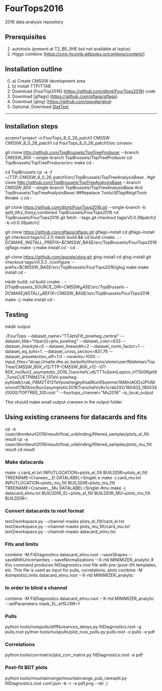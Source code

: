 # FourTops2016
2016 data analysis repository
## Prerequisites 
1. autotools (present at T2_BE_IIHE but not available at lxplus)
2. Higgs combine (https://cms-hcomb.gitbooks.io/combine/content/)

## Installation outline
0. a) Create CMSSW development area
0. b) Install TTP/TTAB
1. Download [FourTop2016] (https://github.com/dlont/FourTops2016) code
2. Download [gflags] (https://github.com/gflags/gflags)
3. Download [glog] (https://github.com/google/glog)
4. Optional. Download [StatTest](https://github.com/andreadotti/StatTest)

----------------------------

## Installation steps

scramv1 project -n FourTops_8_0_26_patch1 CMSSW CMSSW_8_0_26_patch1
cd FourTops_8_0_26_patch1/src
cmsenv

git clone http://github.com/TopBrussels/TopTreeProducer --branch CMSSW_80X --single-branch TopBrussels/TopTreeProducer
cd TopBrussels/TopTreeProducer/src
make
cd -

cd TopBrussels
cp -a -f ~/TTP_CMSSW_8_0_26_patch1/src/TopBrussels/TopTreeAnalysisBase  .
#git clone http://github.com/TopBrussels/TopTreeAnalysisBase --branch CMSSW_80X --single-branch TopBrussels/TopTreeAnalysisBase
#cd TopBrussels/TopTreeAnalysisBase/
##Repalace Tools/*/BTagWeigtTools*
#make -j
cd -

git clone https://github.com/dlont/FourTops2016.git --single-branch -b split_tthz_ttwxy_combined TopBrussels/FourTops2016
cd TopBrussels/FourTops2016
git fetch --tags
git checkout tags/v0.0.38patch2 -b v0.0.38patch2

git clone https://github.com/gflags/gflags.git gflags-install
cd gflags-install
git checkout tags/v2.2.0
mkdir build && cd build
cmake .. -DCMAKE_INSTALL_PREFIX=$CMSSW_BASE/src/TopBrussels/FourTops2016/gflags
make -j
make install
cd -
cd ..


git clone https://github.com/google/glog.git glog-install
cd glog-install
git checkout tags/v0.3.3
./configure --prefix=$CMSSW_BASE/src/TopBrussels/FourTops2016/glog
make
make install
cd -

mkdir build; cd build
cmake .. -DTopBrussels_SOURCE_DIR=$CMSSW_BASE/src/TopBrussels -DCMAKE_INSTALL_PREFIX=$CMSSW_BASE/src/TopBrussels/FourTops2016
make -j; make install
cd -

## Testing

mkdir output

./FourTops --dataset_name="TTJetsFilt_powheg_central" --dataset_title="t\bar{t}+jets_powheg" --dataset_color=633 --dataset_linestyle=0 --dataset_linewidth=2 --dataset_norm_factor=1 --dataset_eq_lumi=1. --dataset_cross_section=831.76 --dataset_preselection_eff=1.0 --nevents=1000 --input_files="dcap://maite.iihe.ac.be/pnfs/iihe/cms/store/user/fblekman/TopTree/CMSSW_80X_v12/TTP-CMSSW_80X_v12--GT-80X_mcRun2_asymptotic_2016_TrancheIV_v8/TTToSemiLepton_HT500Njet9_TuneCUETP8M2T4_13TeV-powheg-pythia8/crab_P8M2T413TeVpowhegpythia8RunIISummer16MiniAODv2PUMoriond1780XmcRun2asymptotic2016TrancheIVv6v1crab292/180403_190034/0000/TOPTREE_100.root "  --fourtops_channel="Mu2016" -is_local_output

This should make small output craneen in the output folder

## Using existing craneens for datacards and fits
cp -a /user/dlontkov/t2016/result/final_unblinding/filtered_samples/plots_el_filt result
cp -a /user/dlontkov/t2016/result/final_unblinding/filtered_samples/plots_mu_filt result
cd result

### Make datacards
make -j card_el.txt INPUTLOCATION=plots_el_filt BUILDDIR=plots_el_filt TREENAME=Craneen__El DATALABEL=Single\ e
make -j card_mu.txt INPUTLOCATION=plots_mu_filt BUILDDIR=plots_mu_filt TREENAME=Craneen__Mu DATALABEL=Single\ \#mu
make -j datacard_elmu.txt BUILDDIR_EL=plots_el_filt BUILDDIR_MU=plots_mu_filt BUILDDIR=.

### Convert datacards to root format
text2workspace.py --channel-masks plots_el_filt/card_el.txt
text2workspace.py --channel-masks plots_mu_filt/card_mu.txt
text2workspace.py --channel-masks datacard_elmu.txt


### Fits and limits
combine -M FitDiagnostics datacard_elmu.root --saveShapes --saveWithUncertainties --saveNormalizations --X-rtd MINIMIZER_analytic # this command produces fitDiagnostics.root file with pre-(post-)fit templates, etc. This file is used as input for pulls, correlations, plots
combine -M AsimptoticLimits datacard_elmu.root --X-rtd MINIMIZER_analytic
### In order to blind a channel
combine -M FitDiagnostics datacard_elmu.root --X-rtd MINIMIZER_analytic --setParameters mask_EL_el10J3M=1 
### Pulls
python tools/nuispulls/diffNuisances_denys.py fitDiagnostics.root -g pulls.root
python tools/nuispulls/plot_nuis_pulls.py pulls.root -o pulls -e pdf
### Correlations
python tools/corrmatrix/plot_corr_matrix.py fitDiagnostics.root -e pdf
### Post-fit BDT plots
python tools/mountainrange/mountainrange_pub_raresplit.py fitDiagnostics.root conf.json -b -r -e pdf,png --dir ./
